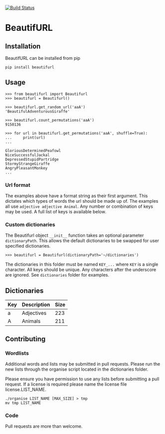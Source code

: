 [![Build Status](https://drone.shadowmail.co.uk/api/badges/hintofbasil/Python-Beautifurl/status.svg)](https://drone.shadowmail.co.uk/hintofbasil/Python-Beautifurl)

# BeautifURL

## Installation

BeautifURL can be installed from pip

    pip install beautifurl

## Usage

    >>> from beautifurl import Beautifurl
    >>> beautifurl = Beautifurl()

    >>> beautifurl.get_random_url('aaA')
    'BeautifulAdventurousGiraffe'

    >>> beautifurl.count_permutations('aaA')
    9150136

    >>> for url in beautifurl.get_permutations('aaA', shuffle=True):
    ...     print(url)
    ...

    GloriousDeterminedPeafowl
    NiceSuccessfulJackal
    DepressedStupidPartridge
    StormyStrangeGiraffe
    AngryPleasantMonkey
    ...

### Url format

The examples above have a format string as their first argument.  This dictates which types of words the url should be made up of.  The examples all use `adjective adjective Animal`.  Any number or combination of keys may be used.  A full list of keys is available below.

### Custom dictionaries

The Beautifurl object `__init__` function takes an optional parameter `dictionaryPath`.  This allows the default dictionaries to be swapped for user specified dictionaries.

    >>> beautifurl = Beautifurl(dictionaryPath='~/dictionaries')

The dictionaries in this folder must be named `KEY_...` where `KEY` is a single character.  All keys should be unique.  Any characters after the underscore are ignored.  See `dictionaries` folder for examples.

## Dictionaries

| Key | Description | Size |
| --- | ----------- | ---- |
| a   | Adjectives  | 223  |
| A   | Animals     | 211  |

## Contributing

### Wordlists

Additional words and lists may be submitted in pull requests.  Please run the new lists through the organise script located in the dictionaries folder.

Please ensure you have permission to use any lists before submitting a pull request.  If a license is required please name the license file license.LIST_NAME.

    ./organise LIST_NAME [MAX_SIZE] > tmp
    mv tmp LIST_NAME

### Code

Pull requests are more than welcome.
